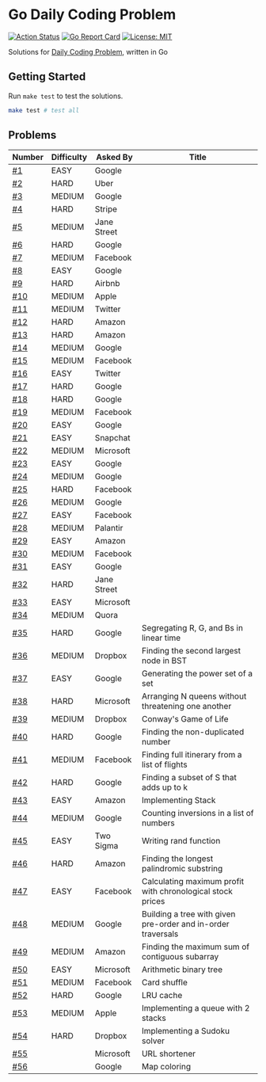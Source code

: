 # Go Daily Coding Problem

[![Action Status](https://github.com/TipsyPixie/go-daily-coding-problem/workflows/Go%20Test/badge.svg)](https://github.com/TipsyPixie/go-daily-coding-problem/actions)
[![Go Report Card](https://goreportcard.com/badge/github.com/TipsyPixie/go-daily-coding-problem)](https://goreportcard.com/report/github.com/TipsyPixie/go-daily-coding-problem)
[![License: MIT](https://img.shields.io/badge/License-MIT-yellow.svg)](https://opensource.org/licenses/MIT)

Solutions for [Daily Coding Problem](https://www.dailycodingproblem.com/ "Daily Coding Problem"), written in Go

## Getting Started

Run `make test` to test the solutions.
```bash
make test # test all
```

## Problems

Number | Difficulty | Asked By | Title
--- | --- | --- | --- |
[#1](problem001) | EASY | Google
[#2](problem002) | HARD | Uber
[#3](problem003) | MEDIUM | Google
[#4](problem004) | HARD | Stripe
[#5](problem005) | MEDIUM | Jane Street
[#6](problem006) | HARD | Google
[#7](problem007) | MEDIUM | Facebook
[#8](problem008) | EASY | Google
[#9](problem009) | HARD | Airbnb
[#10](problem010) | MEDIUM | Apple
[#11](problem011) | MEDIUM | Twitter
[#12](problem012) | HARD | Amazon
[#13](problem013) | HARD | Amazon
[#14](problem014) | MEDIUM | Google
[#15](problem015) | MEDIUM | Facebook
[#16](problem016) | EASY | Twitter
[#17](problem017) | HARD | Google
[#18](problem018) | HARD | Google
[#19](problem019) | MEDIUM | Facebook
[#20](problem020) | EASY | Google
[#21](problem021) | EASY | Snapchat
[#22](problem022) | MEDIUM | Microsoft
[#23](problem023) | EASY | Google
[#24](problem024) | MEDIUM | Google
[#25](problem025) | HARD | Facebook
[#26](problem026) | MEDIUM | Google
[#27](problem027) | EASY | Facebook
[#28](problem028) | MEDIUM | Palantir
[#29](problem029) | EASY | Amazon
[#30](problem030) | MEDIUM | Facebook
[#31](problem031) | EASY | Google
[#32](problem032) | HARD | Jane Street
[#33](problem033) | EASY | Microsoft
[#34](problem034) | MEDIUM | Quora
[#35](problem035) | HARD | Google | Segregating R, G, and Bs in linear time
[#36](problem036) | MEDIUM | Dropbox | Finding the second largest node in BST
[#37](problem037) | EASY | Google | Generating the power set of a set
[#38](problem038) | HARD | Microsoft | Arranging N queens without threatening one another
[#39](problem039) | MEDIUM | Dropbox | Conway's Game of Life
[#40](problem040) | HARD | Google | Finding the non-duplicated number
[#41](problem041) | MEDIUM | Facebook | Finding full itinerary from a list of flights
[#42](problem042) | HARD | Google | Finding a subset of S that adds up to k
[#43](problem043) | EASY | Amazon | Implementing Stack
[#44](problem044) | MEDIUM | Google | Counting inversions in a list of numbers
[#45](problem045) | EASY | Two Sigma | Writing rand function
[#46](problem046) | HARD | Amazon | Finding the longest palindromic substring
[#47](problem047) | EASY | Facebook | Calculating maximum profit with chronological stock prices
[#48](problem048) | MEDIUM | Google | Building a tree with given pre-order and in-order traversals
[#49](problem049) | MEDIUM | Amazon | Finding the maximum sum of contiguous subarray
[#50](problem050) | EASY | Microsoft | Arithmetic binary tree
[#51](problem051) | MEDIUM | Facebook | Card shuffle
[#52](problem052) | HARD | Google | LRU cache
[#53](problem053) | MEDIUM | Apple | Implementing a queue with 2 stacks
[#54](problem054) | HARD | Dropbox | Implementing a Sudoku solver
[#55](problem055) |  | Microsoft | URL shortener
[#56](problem056) |  | Google | Map coloring

